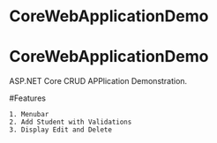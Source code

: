 # CoreWebApplicationDemo
# CoreWebApplicationDemo
ASP.NET Core CRUD APPlication Demonstration.

  #Features
  
    1. Menubar
    2. Add Student with Validations
    3. Display Edit and Delete
